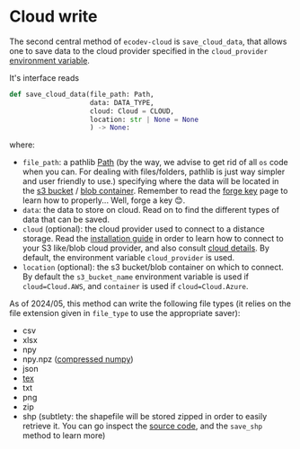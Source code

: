 # Cloud write



The second central method of `ecodev-cloud` is `save_cloud_data`, that allows one to save data to 
the cloud provider specified in the `cloud_provider` [environment variable](../generic/cloud.md#cloudconfiguration).

It's interface reads


```python
def save_cloud_data(file_path: Path,
                    data: DATA_TYPE,
                    cloud: Cloud = CLOUD,
                    location: str | None = None
                    ) -> None:
```

where: 

- `file_path`: a pathlib <a href=https://docs.python.org/3/library/pathlib.html class="external-link" target="_blank">Path</a> (by the way, we advise to get rid of all `os` code when you can. 
For dealing with files/folders, pathlib is just way simpler and user friendly to use.)
specifying where the data will be located in the  <a href="https://aws.amazon.com/s3/?nc1=h_ls" target="_blank">s3 bucket</a>
/ <a href="https://learn.microsoft.com/en-us/azure/storage/blobs/storage-blobs-introduction#blob-storage-resources" target="_blank">blob container</a>.
Remember to read the [forge key](../generic/forge_key.md) page to learn how to properly... Well, forge a key 😊.
- `data`: the data to store on cloud. Read on to find the different types of data that can be saved.
- `cloud` (optional): the cloud provider used to connect to a distance storage. Read the [installation guide](../installation.md) in order 
to learn how to connect to your S3 like/blob cloud provider, and also consult [cloud details](../generic/cloud.md).
By default, the environment variable `cloud_provider` is used.
- `location` (optional): the s3 bucket/blob container on which to connect. By default the `s3_bucket_name` environment variable is used if `cloud=Cloud.AWS`, and 
`container` is used if `cloud=Cloud.Azure`.

As of 2024/05, this method can write the following file types (it relies on the file extension given in `file_type` to use the appropriate saver):

- csv
- xlsx
- npy
- npy.npz (<a href="https://numpy.org/doc/stable/reference/generated/numpy.savez_compressed.html" target="_blank">compressed numpy</a>)
- json
- <a href="https://en.wikipedia.org/wiki/LaTeX" target="_blank">tex</a>
- txt
- png
- zip
- shp (subtlety: the shapefile will be stored zipped in order to easily retrieve it. You can go inspect the  <a href="https://github.com/SE-Sustainability-OSS/ecodev-cloud/blob/main/ecodev_cloud/file_processing/shapely_processing.py" target="_blank">source code</a>, 
and the `save_shp` method to learn more)
